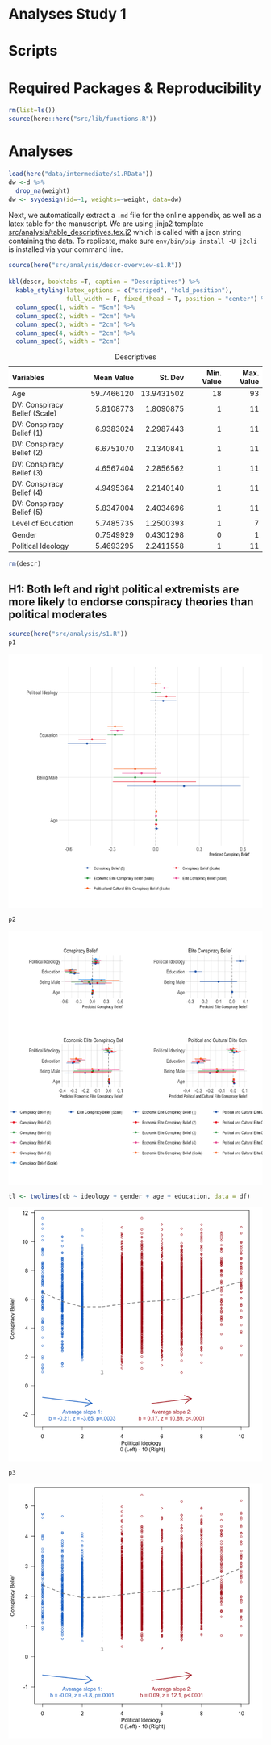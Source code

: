 Analyses Study 1
================

# Scripts

# Required Packages & Reproducibility

``` r
rm(list=ls())
source(here::here("src/lib/functions.R"))
```

# Analyses

``` r
load(here("data/intermediate/s1.RData"))
dw <-d %>% 
  drop_na(weight)
dw <- svydesign(id=~1, weights=~weight, data=dw)
```

Next, we automatically extract a `.md` file for the online appendix, as
well as a latex table for the manuscript. We are using jinja2 template
[src/analysis/table_descriptives.tex.j2](table.tex.j2) which is called
with a json string containing the data. To replicate, make sure
`env/bin/pip install -U j2cli` is installed via your command line.

``` r
source(here("src/analysis/descr-overview-s1.R"))

kbl(descr, booktabs =T, caption = "Descriptives") %>%
  kable_styling(latex_options = c("striped", "hold_position"),
                full_width = F, fixed_thead = T, position = "center") %>%
  column_spec(1, width = "5cm") %>%
  column_spec(2, width = "2cm") %>%
  column_spec(3, width = "2cm") %>%
  column_spec(4, width = "2cm") %>%
  column_spec(5, width = "2cm")   
```

<table class="table" style="width: auto !important; margin-left: auto; margin-right: auto;">
<caption>
Descriptives
</caption>
<thead>
<tr>
<th style="text-align:left;position: sticky; top:0; background-color: #FFFFFF;">
Variables
</th>
<th style="text-align:right;position: sticky; top:0; background-color: #FFFFFF;">
Mean Value
</th>
<th style="text-align:right;position: sticky; top:0; background-color: #FFFFFF;">
St. Dev
</th>
<th style="text-align:right;position: sticky; top:0; background-color: #FFFFFF;">
Min. Value
</th>
<th style="text-align:right;position: sticky; top:0; background-color: #FFFFFF;">
Max. Value
</th>
</tr>
</thead>
<tbody>
<tr>
<td style="text-align:left;width: 5cm; ">
Age
</td>
<td style="text-align:right;width: 2cm; ">
59.7466120
</td>
<td style="text-align:right;width: 2cm; ">
13.9431502
</td>
<td style="text-align:right;width: 2cm; ">
18
</td>
<td style="text-align:right;width: 2cm; ">
93
</td>
</tr>
<tr>
<td style="text-align:left;width: 5cm; ">
DV: Conspiracy Belief (Scale)
</td>
<td style="text-align:right;width: 2cm; ">
5.8108773
</td>
<td style="text-align:right;width: 2cm; ">
1.8090875
</td>
<td style="text-align:right;width: 2cm; ">
1
</td>
<td style="text-align:right;width: 2cm; ">
11
</td>
</tr>
<tr>
<td style="text-align:left;width: 5cm; ">
DV: Conspiracy Belief (1)
</td>
<td style="text-align:right;width: 2cm; ">
6.9383024
</td>
<td style="text-align:right;width: 2cm; ">
2.2987443
</td>
<td style="text-align:right;width: 2cm; ">
1
</td>
<td style="text-align:right;width: 2cm; ">
11
</td>
</tr>
<tr>
<td style="text-align:left;width: 5cm; ">
DV: Conspiracy Belief (2)
</td>
<td style="text-align:right;width: 2cm; ">
6.6751070
</td>
<td style="text-align:right;width: 2cm; ">
2.1340841
</td>
<td style="text-align:right;width: 2cm; ">
1
</td>
<td style="text-align:right;width: 2cm; ">
11
</td>
</tr>
<tr>
<td style="text-align:left;width: 5cm; ">
DV: Conspiracy Belief (3)
</td>
<td style="text-align:right;width: 2cm; ">
4.6567404
</td>
<td style="text-align:right;width: 2cm; ">
2.2856562
</td>
<td style="text-align:right;width: 2cm; ">
1
</td>
<td style="text-align:right;width: 2cm; ">
11
</td>
</tr>
<tr>
<td style="text-align:left;width: 5cm; ">
DV: Conspiracy Belief (4)
</td>
<td style="text-align:right;width: 2cm; ">
4.9495364
</td>
<td style="text-align:right;width: 2cm; ">
2.2140140
</td>
<td style="text-align:right;width: 2cm; ">
1
</td>
<td style="text-align:right;width: 2cm; ">
11
</td>
</tr>
<tr>
<td style="text-align:left;width: 5cm; ">
DV: Conspiracy Belief (5)
</td>
<td style="text-align:right;width: 2cm; ">
5.8347004
</td>
<td style="text-align:right;width: 2cm; ">
2.4034696
</td>
<td style="text-align:right;width: 2cm; ">
1
</td>
<td style="text-align:right;width: 2cm; ">
11
</td>
</tr>
<tr>
<td style="text-align:left;width: 5cm; ">
Level of Education
</td>
<td style="text-align:right;width: 2cm; ">
5.7485735
</td>
<td style="text-align:right;width: 2cm; ">
1.2500393
</td>
<td style="text-align:right;width: 2cm; ">
1
</td>
<td style="text-align:right;width: 2cm; ">
7
</td>
</tr>
<tr>
<td style="text-align:left;width: 5cm; ">
Gender
</td>
<td style="text-align:right;width: 2cm; ">
0.7549929
</td>
<td style="text-align:right;width: 2cm; ">
0.4301298
</td>
<td style="text-align:right;width: 2cm; ">
0
</td>
<td style="text-align:right;width: 2cm; ">
1
</td>
</tr>
<tr>
<td style="text-align:left;width: 5cm; ">
Political Ideology
</td>
<td style="text-align:right;width: 2cm; ">
5.4693295
</td>
<td style="text-align:right;width: 2cm; ">
2.2411558
</td>
<td style="text-align:right;width: 2cm; ">
1
</td>
<td style="text-align:right;width: 2cm; ">
11
</td>
</tr>
</tbody>
</table>

``` r
rm(descr)
```

## H1: Both left and right political extremists are more likely to endorse conspiracy theories than political moderates

``` r
source(here("src/analysis/s1.R"))
p1
```

<img src="../../report/figures/h1-1.png" style="display: block; margin: auto;" />

``` r
p2
```

<img src="../../report/figures/h1-2.png" style="display: block; margin: auto;" />

``` r
tl <- twolines(cb ~ ideology + gender + age + education, data = df) 
```

<img src="../../report/figures/h1-3.png" style="display: block; margin: auto;" />

``` r
p3
```

<img src="../../report/figures/h1-4.png" style="display: block; margin: auto;" />
